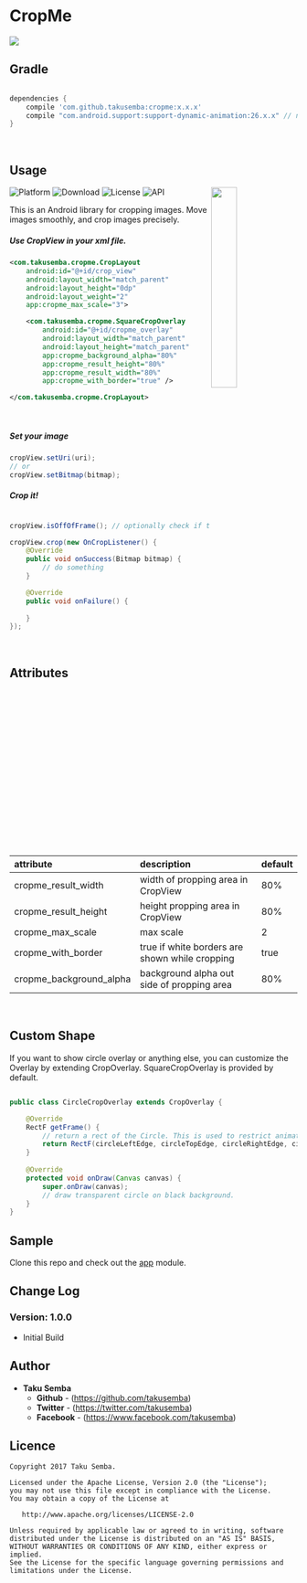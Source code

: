 # CropMe

<img src="https://github.com/TakuSemba/CropMe/blob/master/arts/logo.png">

## Gradle

```groovy

dependencies {
    compile 'com.github.takusemba:cropme:x.x.x'
    compile "com.android.support:support-dynamic-animation:26.x.x" // need to be more than 26
}

```
<br/>

## Usage

<img src="https://github.com/TakuSemba/CropMe/blob/master/arts/crop.gif" align="right" width="30%">

![Platform](http://img.shields.io/badge/platform-android-green.svg?style=flat)
![Download](https://api.bintray.com/packages/takusemba/maven/cropme/images/download.svg)
![License](https://img.shields.io/badge/License-Apache%202.0-blue.svg)
![API](https://img.shields.io/badge/API-16%2B-brightgreen.svg?style=flat)

This is an Android library for cropping images. Move images smoothly, and crop images precisely.

##### Use CropView in your xml file.

```xml
<com.takusemba.cropme.CropLayout
    android:id="@+id/crop_view"
    android:layout_width="match_parent"
    android:layout_height="0dp"
    android:layout_weight="2"
    app:cropme_max_scale="3">

    <com.takusemba.cropme.SquareCropOverlay
        android:id="@+id/cropme_overlay"
        android:layout_width="match_parent"
        android:layout_height="match_parent"
        app:cropme_background_alpha="80%"
        app:cropme_result_height="80%"
        app:cropme_result_width="80%"
        app:cropme_with_border="true" />

</com.takusemba.cropme.CropLayout>

```

<br/>

##### Set your image

```java
cropView.setUri(uri);
// or
cropView.setBitmap(bitmap);
```

##### Crop it!

```java

cropView.isOffOfFrame(); // optionally check if the image is off of the frame.

cropView.crop(new OnCropListener() {
    @Override
    public void onSuccess(Bitmap bitmap) {
        // do something
    }

    @Override
    public void onFailure() {
        
    }
});
```

<br/>

## Attributes

| attribute | description | default |
|:---|:---|:---|
| cropme_result_width | width of propping area in CropView | 80% |
| cropme_result_height | height propping area in CropView | 80% |
| cropme_max_scale | max scale | 2 |
| cropme_with_border | true if white borders are shown while cropping | true |
| cropme_background_alpha | background alpha out side of propping area | 80% |

<br/>

## Custom Shape

If you want to show circle overlay or anything else, you can customize the Overlay by extending CropOverlay.
SquareCropOverlay is provided by default.

```java

public class CircleCropOverlay extends CropOverlay {

    @Override
    RectF getFrame() {
        // return a rect of the Circle. This is used to restrict animations, and also to crop the image.
        return RectF(circleLeftEdge, circleTopEdge, circleRightEdge, circleBottomEdge);
    }
    
    @Override
    protected void onDraw(Canvas canvas) {
        super.onDraw(canvas);
        // draw transparent circle on black background.
    }
}

```

## Sample
Clone this repo and check out the [app](https://github.com/TakuSemba/CropMe/tree/master/app) module.

## Change Log

### Version: 1.0.0

  * Initial Build


## Author

* **Taku Semba**
    * **Github** - (https://github.com/takusemba)
    * **Twitter** - (https://twitter.com/takusemba)
    * **Facebook** - (https://www.facebook.com/takusemba)

## Licence
```
Copyright 2017 Taku Semba.

Licensed under the Apache License, Version 2.0 (the "License");
you may not use this file except in compliance with the License.
You may obtain a copy of the License at

   http://www.apache.org/licenses/LICENSE-2.0

Unless required by applicable law or agreed to in writing, software
distributed under the License is distributed on an "AS IS" BASIS,
WITHOUT WARRANTIES OR CONDITIONS OF ANY KIND, either express or implied.
See the License for the specific language governing permissions and
limitations under the License.
```
